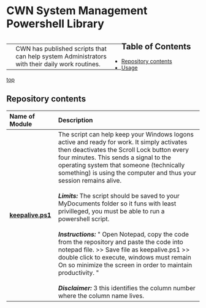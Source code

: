 # <a name="top">CWN System Management Powershell Library</a> 

<table style="width: 300px; float: left;" border="0" cellspacing="0">
<tbody>
  <tr>
    <td> </td>
    <td>CWN has published scripts that can help system Administrators with their daily work routines.</td>
 </tr>
</tbody>
</table>

## Table of Contents

- [Repository contents](#repository-contents)
- [Usage](#usage)


[top](#top)

## Repository contents
| Name of Module | Description | 
| :-------- | :----------- | 
| [**keepalive.ps1**](https://github.com/cwnit/toolkits/blob/master/collections/powershell/system_management/keepalive.ps1) | The script can help keep your Windows logons active and ready for work. It simply activates then deactivates the Scroll Lock button every four minutes. This sends a signal to the operating system that someone (technically something) is using the computer and thus your session remains alive. <br> <br> *__Limits:__* The script should be saved to your MyDocuments folder so it funs with least privilleged, you must be able to run a powershell script.   <br><br> *__Instructions:__* "  Open Notepad, copy the code from the repository and paste the code into notepad file. >> Save file as keepalive.ps1 >> double click to execute, windows must remain On so minimize the screen in order to maintain productivity. "  <br> <br> *__Disclaimer:__*  3 this identifies the column number where the column name lives. |
